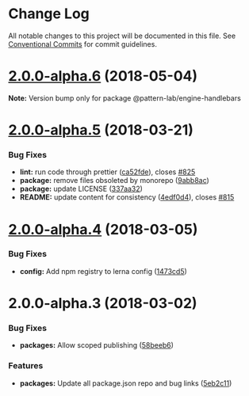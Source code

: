 # Change Log

All notable changes to this project will be documented in this file.
See [Conventional Commits](https://conventionalcommits.org) for commit guidelines.

<a name="2.0.0-alpha.6"></a>
# [2.0.0-alpha.6](https://github.com/pattern-lab/patternlab-node/tree/master/packages/engine-handlebars/compare/@pattern-lab/engine-handlebars@2.0.0-alpha.5...@pattern-lab/engine-handlebars@2.0.0-alpha.6) (2018-05-04)




**Note:** Version bump only for package @pattern-lab/engine-handlebars

<a name="2.0.0-alpha.5"></a>

# [2.0.0-alpha.5](https://github.com/pattern-lab/patternlab-node/tree/master/packages/engine-handlebars/compare/@pattern-lab/engine-handlebars@2.0.0-alpha.4...@pattern-lab/engine-handlebars@2.0.0-alpha.5) (2018-03-21)

### Bug Fixes

* **lint:** run code through prettier ([ca52fde](https://github.com/pattern-lab/patternlab-node/tree/master/packages/engine-handlebars/commit/ca52fde)), closes [#825](https://github.com/pattern-lab/patternlab-node/tree/master/packages/engine-handlebars/issues/825)
* **package:** remove files obsoleted by monorepo ([9abb8ac](https://github.com/pattern-lab/patternlab-node/tree/master/packages/engine-handlebars/commit/9abb8ac))
* **package:** update LICENSE ([337aa32](https://github.com/pattern-lab/patternlab-node/tree/master/packages/engine-handlebars/commit/337aa32))
* **README:** update content for consistency ([4edf0d4](https://github.com/pattern-lab/patternlab-node/tree/master/packages/engine-handlebars/commit/4edf0d4)), closes [#815](https://github.com/pattern-lab/patternlab-node/tree/master/packages/engine-handlebars/issues/815)

<a name="2.0.0-alpha.4"></a>

# [2.0.0-alpha.4](https://github.com/pattern-lab/patternlab-node/tree/master/packages/engine-handlebars/compare/@pattern-lab/engine-handlebars@2.0.0-alpha.3...@pattern-lab/engine-handlebars@2.0.0-alpha.4) (2018-03-05)

### Bug Fixes

* **config:** Add npm registry to lerna config ([1473cd5](https://github.com/pattern-lab/patternlab-node/tree/master/packages/engine-handlebars/commit/1473cd5))

<a name="2.0.0-alpha.3"></a>

# 2.0.0-alpha.3 (2018-03-02)

### Bug Fixes

* **packages:** Allow scoped publishing ([58beeb6](https://github.com/pattern-lab/patternlab-node/tree/master/packages/engine-handlebars/commit/58beeb6))

### Features

* **packages:** Update all package.json repo and bug links ([5eb2c11](https://github.com/pattern-lab/patternlab-node/tree/master/packages/engine-handlebars/commit/5eb2c11))
